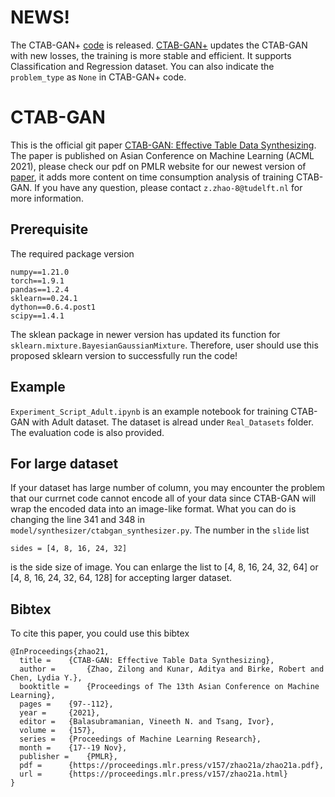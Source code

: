 # NEWS!
The CTAB-GAN+ [code](https://github.com/Team-TUD/CTAB-GAN-) is released. [CTAB-GAN+](https://arxiv.org/abs/2204.00401) updates the CTAB-GAN with new losses, the training is more stable and efficient. It supports Classification and Regression dataset. You can also indicate the `problem_type` as `None` in CTAB-GAN+ code. 

# CTAB-GAN
This is the official git paper [CTAB-GAN: Effective Table Data Synthesizing](https://proceedings.mlr.press/v157/zhao21a.html). The paper is published on Asian Conference on Machine Learning (ACML 2021), please check our pdf on PMLR website for our newest version of [paper](https://proceedings.mlr.press/v157/zhao21a.html), it adds more content on time consumption analysis of training CTAB-GAN. If you have any question, please contact `z.zhao-8@tudelft.nl` for more information. 

## Prerequisite

The required package version
```
numpy==1.21.0
torch==1.9.1
pandas==1.2.4
sklearn==0.24.1
dython==0.6.4.post1
scipy==1.4.1
```
The sklean package in newer version has updated its function for `sklearn.mixture.BayesianGaussianMixture`. Therefore, user should use this proposed sklearn version to successfully run the code!

## Example
`Experiment_Script_Adult.ipynb` is an example notebook for training CTAB-GAN with Adult dataset. The dataset is alread under `Real_Datasets` folder.
The evaluation code is also provided.

## For large dataset

If your dataset has large number of column, you may encounter the problem that our currnet code cannot encode all of your data since CTAB-GAN will wrap the encoded data into an image-like format. What you can do is changing the line 341 and 348 in `model/synthesizer/ctabgan_synthesizer.py`. The number in the `slide` list
```
sides = [4, 8, 16, 24, 32]
```
is the side size of image. You can enlarge the list to [4, 8, 16, 24, 32, 64] or [4, 8, 16, 24, 32, 64, 128] for accepting larger dataset.

## Bibtex

To cite this paper, you could use this bibtex

```
@InProceedings{zhao21,
  title = 	 {CTAB-GAN: Effective Table Data Synthesizing},
  author =       {Zhao, Zilong and Kunar, Aditya and Birke, Robert and Chen, Lydia Y.},
  booktitle = 	 {Proceedings of The 13th Asian Conference on Machine Learning},
  pages = 	 {97--112},
  year = 	 {2021},
  editor = 	 {Balasubramanian, Vineeth N. and Tsang, Ivor},
  volume = 	 {157},
  series = 	 {Proceedings of Machine Learning Research},
  month = 	 {17--19 Nov},
  publisher =    {PMLR},
  pdf = 	 {https://proceedings.mlr.press/v157/zhao21a/zhao21a.pdf},
  url = 	 {https://proceedings.mlr.press/v157/zhao21a.html}
}


```
